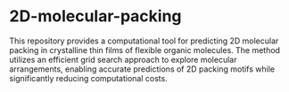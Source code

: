 # 2D-molecular-packing
This repository provides a computational tool for predicting 2D molecular packing in crystalline thin films of flexible organic molecules. The method utilizes an efficient grid search approach to explore molecular arrangements, enabling accurate predictions of 2D packing motifs while significantly reducing computational costs.
